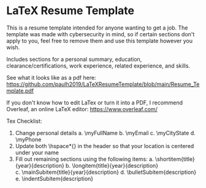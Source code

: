 # LaTeX Resume Template
This is a resume template intended for anyone wanting to get a job. The template was made with cybersecurity in mind, so if certain sections don't apply to you, feel free to remove them and use this template however you wish.

Includes sections for a personal summary, education, clearance/certifications, work experience, related experience, and skills.

See what it looks like as a pdf here:
https://github.com/paulh2019/LaTeXResumeTemplate/blob/main/Resume_Template.pdf

If you don't know how to edit LaTex or turn it into a PDF, I recommend Overleaf, an online LaTeX editor:
https://www.overleaf.com/

Tex Checklist:
1. Change personal details
  a. \myFullName
  b. \myEmail
  c. \myCityState
  d. \myPhone
2. Update both \hspace*{} in the header so that your location is centered under your name
3. Fill out remaining sections using the following items:
  a. \shortitem{title}{year}{description}
  b. \longitem{title}{year}{description}  
  c. \mainSubitem{title}{year}{description}
  d. \bulletSubitem{description}
  e. \indentSubitem{description}
